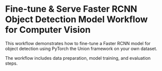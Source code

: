 # Fine-tune & Serve Faster RCNN Object Detection Model Workflow for Computer Vision

This workflow demonstrates how to fine-tune a Faster RCNN model for object detection using PyTorch the Union framework on your own dataset. 

The workflow includes data preparation, model training, and evaluation steps.

